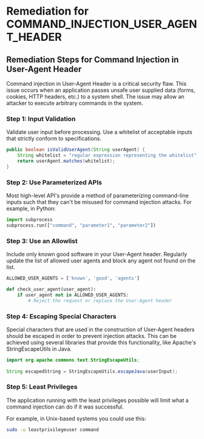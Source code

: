 # Remediation for COMMAND_INJECTION_USER_AGENT_HEADER

## Remediation Steps for Command Injection in User-Agent Header
Command injection in User-Agent Header is a critical security flaw. This issue occurs when an application passes unsafe user supplied data (forms, cookies, HTTP headers, etc.) to a system shell. The issue may allow an attacker to execute arbitrary commands in the system.

### Step 1: Input Validation
Validate user input before processing. Use a whitelist of acceptable inputs that strictly conform to specifications.
```java
public boolean isValidUserAgent(String userAgent) {
    String whitelist = "regular expression representing the whitelist";
    return userAgent.matches(whitelist);
}
```
### Step 2: Use Parameterized APIs
Most high-level API's provide a method of parameterizing command-line inputs such that they can't be misused for command injection attacks. For example, in Python:
```python
import subprocess
subprocess.run(["command", "parameter1", "parameter2"])
```
### Step 3: Use an Allowlist 
Include only known good software in your User-Agent header. Regularly update the list of allowed user agents and block any agent not found on the list.

```python
ALLOWED_USER_AGENTS = ['known', 'good', 'agents']

def check_user_agent(user_agent):
    if user_agent not in ALLOWED_USER_AGENTS:
        # Reject the request or replace the User-Agent header
```
### Step 4: Escaping Special Characters
Special characters that are used in the construction of User-Agent headers should be escaped in order to prevent injection attacks. This can be achieved using several libraries that provide this functionality, like Apache's StringEscapeUtils in Java.

```java
import org.apache.commons.text.StringEscapeUtils;
 
String escapedString = StringEscapeUtils.escapeJava(userInput);
```
### Step 5: Least Privileges
The application running with the least privileges possible will limit what a command injection can do if it was successful.

For example, in Unix-based systems you could use this:
```bash
sudo -u leastprivilegeuser command
```